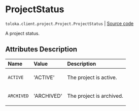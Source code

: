 # ProjectStatus
`toloka.client.project.Project.ProjectStatus` | [Source code](https://github.com/Toloka/toloka-kit/blob/v1.2.3/src/client/project/__init__.py#L130)

A project status.

## Attributes Description

| Name | Value | Description |
| :------| :-----------| :----------| 
`ACTIVE`|'ACTIVE'|<p>The project is active.</p>
`ARCHIVED`|'ARCHIVED'|<p>The project is archived.</p>
